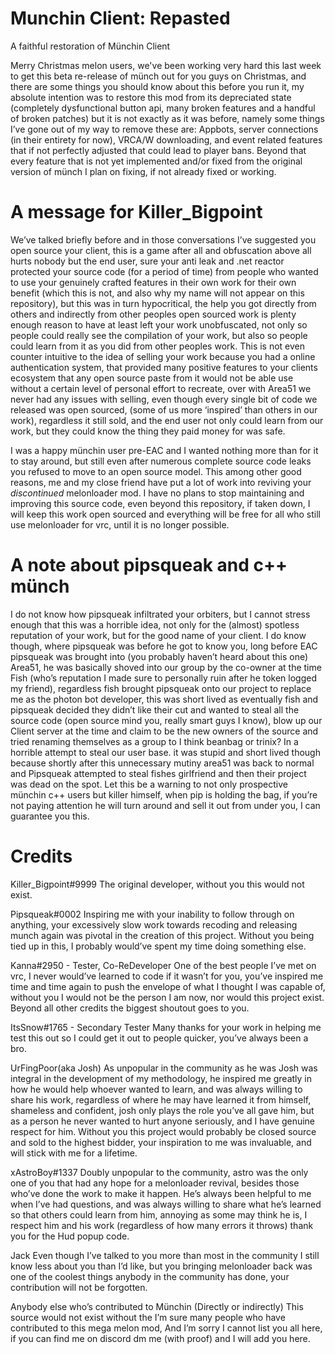 # Munchin Client: Repasted
A faithful restoration of Münchin Client

Merry Christmas melon users, we've been working very hard this last week to get this beta re-release of münch out for you guys on Christmas, and there are some things you should know about this before you run it, my absolute intention was to restore this mod from its depreciated state (completely dysfunctional button api, many broken features and a handful of broken patches) but it is not exactly as it was before, namely some things I’ve gone out of my way to remove these are: Appbots, server connections (in their entirety for now), VRCA/W downloading, and event related features that if not perfectly adjusted that could lead to player bans. Beyond that every feature that is not yet implemented and/or fixed from the original version of münch I plan on fixing, if not already fixed or working. 

# A message for Killer_Bigpoint
We’ve talked briefly before and in those conversations I’ve suggested you open source your client, this is a game after all and obfuscation above all hurts nobody but the end user, sure your anti leak and .net reactor protected your source code (for a period of time) from people who wanted to use your genuinely crafted features in their own work for their own benefit (which this is not, and also why my name will not appear on this repository), but this was in turn hypocritical, the help you got directly from others and indirectly from other peoples open sourced work is plenty enough reason to have at least left your work unobfuscated, not only so people could really see the compilation of your work, but also so people could learn from it as you did from other peoples work. This is not even counter intuitive to the idea of selling your work because you had a online authentication system, that provided many positive features to your clients ecosystem that any open source paste from it would not be able use without a certain level of personal effort to recreate, over with Area51 we never had any issues with selling, even though every single bit of code we released was open sourced, (some of us more ‘inspired’ than others in our work), regardless it still sold, and the end user not only could learn from our work, but they could know the thing they paid money for was safe. 

I was a happy münchin user pre-EAC and I wanted nothing more than for it to stay around, but still even after numerous complete source code leaks you refused to move to an open source model. This among other good reasons, me and my close friend have put a lot of work into reviving your *discontinued* melonloader mod. I have no plans to stop maintaining and improving this source code, even beyond this repository, if taken down, I will keep this work open sourced and everything will be free for all who still use melonloader for vrc, until it is no longer possible.

# A note about pipsqueak and c++ münch
I do not know how pipsqueak infiltrated your orbiters, but I cannot stress enough that this was a horrible idea, not only for the (almost) spotless reputation of your work, but for the good name of your client. I do know though, where pipsqueak was before he got to know you, long before EAC pipsqueak was brought into (you probably haven’t heard about this one) Area51, he was basically shoved into our group by the co-owner at the time Fish (who’s reputation I made sure to personally ruin after he token logged my friend), regardless fish brought pipsqueak onto our project to replace me as the photon bot developer, this was short lived as eventually fish and pipsqueak decided they didn’t like their cut and wanted to steal all the source code (open source mind you, really smart guys I know), blow up our Client server at the time and claim to be the new owners of the source and tried renaming themselves as a group to I think beanbag or trinix? In a horrible attempt to steal our user base. it was stupid and short lived though because shortly after this unnecessary mutiny area51 was back to normal and Pipsqueak attempted to steal fishes girlfriend and then their project was dead on the spot. Let this be a warning to not only prospective münchin c++ users but killer himself, when pip is holding the bag, if you’re not paying attention he will turn around and sell it out from under you, I can guarantee you this.

# Credits
Killer_Bigpoint#9999
The original developer, without you this would not exist.

Pipsqueak#0002
Inspiring me with your inability to follow through on anything, your excessively slow work towards recoding and releasing munch again was pivotal in the creation of this project. Without you being tied up in this, I probably would’ve spent my time doing something else.

Kanna#2950 - Tester, Co-ReDeveloper
One of the best people I’ve met on vrc, I never would’ve learned to code if it wasn’t for you, you’ve inspired me time and time again to push the envelope of what I thought I was capable of, without you I would not be the person I am now, nor would this project exist. Beyond all other credits the biggest shoutout goes to you.

ItsSnow#1765 - Secondary Tester
Many thanks for your work in helping me test this out so I could get it out to people quicker, you’ve always been a bro.

 UrFingPoor(aka Josh)
As unpopular in the community as he was Josh was integral in the development of my methodology, he inspired me greatly in how he would help whoever wanted to learn, and was always willing to share his work, regardless of where he may have learned it from himself, shameless and confident, josh only plays the role you’ve all gave him, but as a person he never wanted to hurt anyone seriously, and I have genuine respect for him. Without you this project would probably be closed source and sold to the highest bidder, your inspiration to me was invaluable, and will stick with me for a lifetime.

xAstroBoy#1337
Doubly unpopular to the community, astro was the only one of you that had any hope for a melonloader revival, besides those who’ve done the work to make it happen. He’s always been helpful to me when I’ve had questions, and was always willing to share what he’s learned so that others could learn from him, annoying as some may think he is, I respect him and his work (regardless of how many errors it throws) thank you for the Hud popup code.

Jack
Even though I’ve talked to you more than most in the community I still know less about you than I’d like, but you bringing melonloader back was one of the coolest things anybody in the community has done, your contribution will not be forgotten.

Anybody else who’s contributed to Münchin
(Directly or indirectly)
This source would not exist without the I’m sure many people who have contributed to this mega melon mod, And I’m sorry I cannot list you all here, if you can find me on discord dm me (with proof) and I will add you here.
